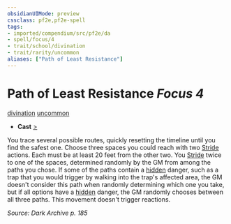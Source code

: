 ```yaml
---
obsidianUIMode: preview
cssclass: pf2e,pf2e-spell
tags:
- imported/compendium/src/pf2e/da
- spell/focus/4
- trait/school/divination
- trait/rarity/uncommon
aliases: ["Path of Least Resistance"]
---
```

# Path of Least Resistance *Focus 4*   
[divination](divination.md)  [uncommon](uncommon.md)  

- **Cast** [>](chapter-9-playing-the-game.md#Actions "Single Action") 

You trace several possible routes, quickly resetting the timeline until you find the safest one. Choose three spaces you could reach with two [Stride](stride.md) actions. Each must be at least 20 feet from the other two. You [Stride](stride.md) twice to one of the spaces, determined randomly by the GM from among the paths you chose. If some of the paths contain a [hidden](conditions.md#Hidden) danger, such as a trap that you would trigger by walking into the trap's affected area, the GM doesn't consider this path when randomly determining which one you take, but if all options have a [hidden](conditions.md#Hidden) danger, the GM randomly chooses between all three paths. This movement doesn't trigger reactions.

*Source: Dark Archive p. 185*